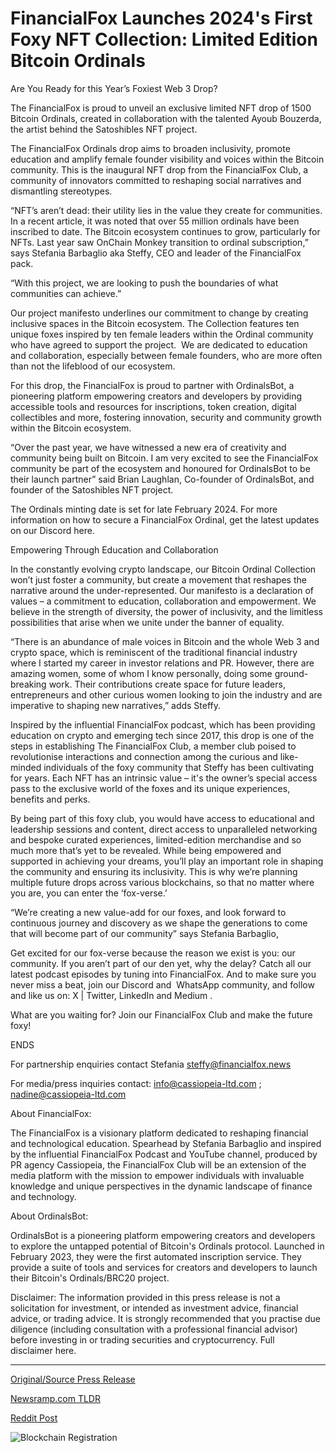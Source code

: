 # FinancialFox Launches 2024's First Foxy NFT Collection: Limited Edition Bitcoin Ordinals

Are You Ready for this Year’s Foxiest Web 3 Drop?

The FinancialFox is proud to unveil an exclusive limited NFT drop of 1500 Bitcoin Ordinals, created in collaboration with the talented Ayoub Bouzerda, the artist behind the Satoshibles NFT project.

The FinancialFox Ordinals drop aims to broaden inclusivity, promote education and amplify female founder visibility and voices within the Bitcoin community. This is the inaugural NFT drop from the FinancialFox Club, a community of innovators committed to reshaping social narratives and dismantling stereotypes.

“NFT’s aren’t dead: their utility lies in the value they create for communities. In a recent article, it was noted that over 55 million ordinals have been inscribed to date. The Bitcoin ecosystem continues to grow, particularly for NFTs. Last year saw OnChain Monkey transition to ordinal subscription,” says Stefania Barbaglio aka Steffy, CEO and leader of the FinancialFox pack.

“With this project, we are looking to push the boundaries of what communities can achieve.”

Our project manifesto underlines our commitment to change by creating inclusive spaces in the Bitcoin ecosystem. The Collection features ten unique foxes inspired by ten female leaders within the Ordinal community who have agreed to support the project.  We are dedicated to education and collaboration, especially between female founders, who are more often than not the lifeblood of our ecosystem.

For this drop, the FinancialFox is proud to partner with OrdinalsBot, a pioneering platform empowering creators and developers by providing accessible tools and resources for inscriptions, token creation, digital collectibles and more, fostering innovation, security and community growth within the Bitcoin ecosystem.

“Over the past year, we have witnessed a new era of creativity and community being built on Bitcoin. I am very excited to see the FinancialFox community be part of the ecosystem and honoured for OrdinalsBot to be their launch partner” said Brian Laughlan, Co-founder of OrdinalsBot, and founder of the Satoshibles NFT project.

The Ordinals minting date is set for late February 2024. For more information on how to secure a FinancialFox Ordinal, get the latest updates on our Discord here.

Empowering Through Education and Collaboration

In the constantly evolving crypto landscape, our Bitcoin Ordinal Collection won’t just foster a community, but create a movement that reshapes the narrative around the under-represented. Our manifesto is a declaration of values – a commitment to education, collaboration and empowerment. We believe in the strength of diversity, the power of inclusivity, and the limitless possibilities that arise when we unite under the banner of equality.

“There is an abundance of male voices in Bitcoin and the whole Web 3 and crypto space, which is reminiscent of the traditional financial industry where I started my career in investor relations and PR. However, there are amazing women, some of whom I know personally, doing some ground-breaking work. Their contributions create space for future leaders, entrepreneurs and other curious women looking to join the industry and are imperative to shaping new narratives,” adds Steffy.

Inspired by the influential FinancialFox podcast, which has been providing education on crypto and emerging tech since 2017, this drop is one of the steps in establishing The FinancialFox Club, a member club poised to revolutionise interactions and connection among the curious and like-minded individuals of the foxy community that Steffy has been cultivating for years. Each NFT has an intrinsic value – it's the owner’s special access pass to the exclusive world of the foxes and its unique experiences, benefits and perks.

By being part of this foxy club, you would have access to educational and leadership sessions and content, direct access to unparalleled networking and bespoke curated experiences, limited-edition merchandise and so much more that’s yet to be revealed. While being empowered and supported in achieving your dreams, you’ll play an important role in shaping the community and ensuring its inclusivity. This is why we’re planning multiple future drops across various blockchains, so that no matter where you are, you can enter the ‘fox-verse.’

“We’re creating a new value-add for our foxes, and look forward to continuous journey and discovery as we shape the generations to come that will become part of our community” says Stefania Barbaglio,

Get excited for our fox-verse because the reason we exist is you: our community. If you aren’t part of our den yet, why the delay? Catch all our latest podcast episodes by tuning into FinancialFox. And to make sure you never miss a beat, join our Discord and  WhatsApp community, and follow and like us on: X | Twitter, LinkedIn and Medium .

What are you waiting for? Join our FinancialFox Club and make the future foxy!

ENDS

For partnership enquiries contact Stefania steffy@financialfox.news

For media/press inquiries contact: [info@cassiopeia-ltd.com](mailto:info@cassiopeia-ltd.com) ; nadine@cassiopeia-ltd.com

About FinancialFox:

The FinancialFox is a visionary platform dedicated to reshaping financial and technological education. Spearhead by Stefania Barbaglio and inspired by the influential FinancialFox Podcast and YouTube channel, produced by PR agency Cassiopeia, the FinancialFox Club will be an extension of the media platform with the mission to empower individuals with invaluable knowledge and unique perspectives in the dynamic landscape of finance and technology.

About OrdinalsBot:

OrdinalsBot is a pioneering platform empowering creators and developers to explore the untapped potential of Bitcoin's Ordinals protocol. Launched in February 2023, they were the first automated inscription service. They provide a suite of tools and services for creators and developers to launch their Bitcoin's Ordinals/BRC20 project.

Disclaimer: The information provided in this press release is not a solicitation for investment, or intended as investment advice, financial advice, or trading advice. It is strongly recommended that you practise due diligence (including consultation with a professional financial advisor) before investing in or trading securities and cryptocurrency. Full disclaimer here. 

---

[Original/Source Press Release](https://blockchainwire.io/press-release/financialfox-launches-2024s-first-foxy-nft-collection-limited-edition-bitcoin-ordinals)
                    

[Newsramp.com TLDR](None) 



[Reddit Post](https://www.reddit.com/r/FinancialNewsramp/comments/1avcrim/the_financialfox_unveils_exclusive_limited_nft/) 



![Blockchain Registration](https://cdn.newsramp.app/blockchainwire/qrcode/242/12/harpkQK3.webp)